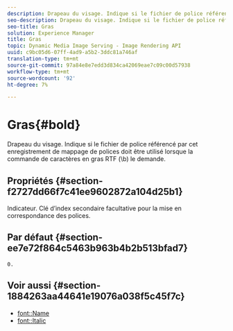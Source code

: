 ```yaml
---
description: Drapeau du visage. Indique si le fichier de police référencé par cet enregistrement de mappage de polices doit être utilisé lorsque la commande de caractères en gras RTF (\b) le demande.
seo-description: Drapeau du visage. Indique si le fichier de police référencé par cet enregistrement de mappage de polices doit être utilisé lorsque la commande de caractères en gras RTF (\b) le demande.
seo-title: Gras
solution: Experience Manager
title: Gras
topic: Dynamic Media Image Serving - Image Rendering API
uuid: c9bc05d6-07ff-4ad9-a5b2-3ddc81a746af
translation-type: tm+mt
source-git-commit: 97a84e8e7edd3d834ca42069eae7c09c00d57938
workflow-type: tm+mt
source-wordcount: '92'
ht-degree: 7%

---
```



# Gras{#bold}

Drapeau du visage. Indique si le fichier de police référencé par cet enregistrement de mappage de polices doit être utilisé lorsque la commande de caractères en gras RTF (\b) le demande.

## Propriétés {#section-f2727dd66f7c41ee9602872a104d25b1}

Indicateur. Clé d’index secondaire facultative pour la mise en correspondance des polices.

## Par défaut {#section-ee7e72f864c5463b963b4b2b513bfad7}

`0.`

## Voir aussi {#section-1884263aa44641e19076a038f5c45f7c}

* [font::Name](r-name-font.md#reference_C55889877DC54AABB60734DCDE86EE76)
* [font::Italic](../../../../../is-api/image-catalog/image-serving-api-ref/c-image-catalog-reference/c-font-map-reference/r-italic-font.md#reference-dc04a532b34a41af81b0b9644acfaad6)
